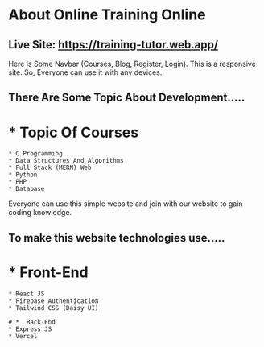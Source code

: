 #  About Online Training Online
## Live Site: https://training-tutor.web.app/


Here is Some Navbar (Courses, Blog, Register, Login).
This is a responsive  site. 
So, Everyone can use it with any devices.


## There Are Some Topic About Development.....

# *  Topic Of Courses
    * C Programming
    * Data Structures And Algorithms
    * Full Stack (MERN) Web
    * Python
    * PHP
    * Database

Everyone can use this simple website and join with our website to gain coding knowledge.

## To make this website technologies use.....

# *  Front-End
    * React JS
    * Firebase Authentication
    * Tailwind CSS (Daisy UI)
    
    # *  Back-End
    * Express JS
    * Vercel 
